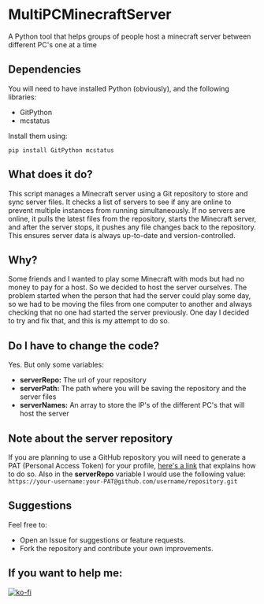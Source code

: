 # MultiPCMinecraftServer
A Python tool that helps groups of people host a minecraft server between different PC's one at a time

## Dependencies
You will need to have installed Python (obviously), and the following libraries:
- GitPython
- mcstatus

Install them using:
```
pip install GitPython mcstatus
```

## What does it do?
This script manages a Minecraft server using a Git repository to store and sync server files. It checks a list of servers to see if any are online to prevent multiple instances from running simultaneously. If no servers are online, it pulls the latest files from the repository, starts the Minecraft server, and after the server stops, it pushes any file changes back to the repository. This ensures server data is always up-to-date and version-controlled.

## Why?
Some friends and I wanted to play some Minecraft with mods but had no money to pay for a host. So we decided to host the server ourselves. The problem started when the person that had the server could play some day, so we had to be moving the files from one computer to another and always checking that no one had started the server previously. One day I decided to try and fix that, and this is my attempt to do so.

## Do I have to change the code?
Yes. But only some variables:
- **serverRepo:** The url of your repository
- **serverPath:** The path where you will be saving the repository and the server files
- **serverNames:** An array to store the IP's of the different PC's that will host the server

## Note about the server repository
If you are planning to use a GitHub repository you will need to generate a PAT (Personal Access Token) for your profile, [here's a link](https://www.geeksforgeeks.org/how-to-generate-personal-access-token-in-github/) that explains how to do so.
Also in the **serverRepo** variable I would use the following value: 
```https://your-username:your-PAT@github.com/username/repository.git```

## Suggestions
Feel free to:
- Open an Issue for suggestions or feature requests.
- Fork the repository and contribute your own improvements.

## If you want to help me:
[![ko-fi](https://ko-fi.com/img/githubbutton_sm.svg)](https://ko-fi.com/J3J018V8XS)
